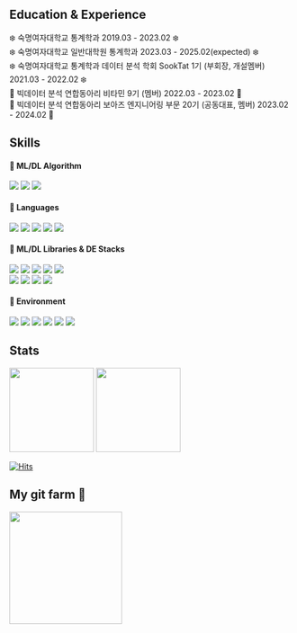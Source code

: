 
<div align="left">

## Education & Experience

❄️ 숙명여자대학교 통계학과 2019.03 - 2023.02 ❄️ <br> 
❄️ 숙명여자대학교 일반대학원 통계학과 2023.03 - 2025.02(expected) ❄️ <br> 
❄️ 숙명여자대학교 통계학과 데이터 분석 학회 SookTat 1기 (부회장, 개설멤버) 2021.03 - 2022.02 ❄️ <br> 
🍊 빅데이터 분석 연합동아리 비타민 9기 (멤버) 2022.03 - 2023.02 🍊<br>
🐘 빅데이터 분석 연합동아리 보아즈 엔지니어링 부문 20기 (공동대표, 멤버) 2023.02 - 2024.02 🐘<br>

</div>

<div align="left">

## Skills

#### 📙 ML/DL Algorithm

<img src="https://img.shields.io/badge/RecSys-e0e0e0?style=flat&logo=RecSys&logoColor=white"/>

<img src="https://img.shields.io/badge/Graph-e0e0e0?style=flat&logo=Graph&logoColor=white"/>

<img src="https://img.shields.io/badge/Multi%20Armed%20Bandit-e0e0e0?style=flat&logo=MultiArmedBandit&logoColor=white"/>

#### 📘 Languages

<img src="https://img.shields.io/badge/Python-3776AB?style=flat&logo=Python&logoColor=white"/>

<img src="https://img.shields.io/badge/R-276DC3?style=flat&logo=R&logoColor=white"/>

<img src="https://img.shields.io/badge/SAS-0072C6?style=flat&logo=SAS&logoColor=blue"/>

<img src="https://img.shields.io/badge/Linux-FCC624?style=flat&logo=Linux&logoColor=white"/>

<img src="https://img.shields.io/badge/MySQL-4479A1?style=flat&logo=MySQL&logoColor=black"/>

#### 📕 ML/DL Libraries & DE Stacks

<img src="https://img.shields.io/badge/pandas-150458?style=flat&logo=pandas&logoColor=white"/>

<img src="https://img.shields.io/badge/NumPy-013243?style=flat&logo=NumPy&logoColor=white"/>

<img src="https://img.shields.io/badge/scikit%20learn-F7931E?style=flat&logo=scikit-learn&logoColor=white"/>

<img src="https://img.shields.io/badge/PyTorch-EE4C2C?style=flat&logo=PyTorch&logoColor=white"/>
  
<img src="https://img.shields.io/badge/TensorFlow-FF6F00?style=flat&logo=TensorFlow&logoColor=white"/> 

<br>

<img src="https://img.shields.io/badge/Spark-E25A1C?style=flat&logo=apachespark&logoColor=white"/>
  
<img src="https://img.shields.io/badge/Docker-2496ED?style=flat&logo=Docker&logoColor=white"/>

<img src="https://img.shields.io/badge/MLflow-0194E2?style=flat&logo=mlflow&logoColor=white"/>

<img src="https://img.shields.io/badge/Airflow-017CEE?style=flat&logo=apacheairflow&logoColor=white"/>


#### 📗 Environment

<img src="https://img.shields.io/badge/macOS-000000?style=flat&logo=macOS&logoColor=white"/>

<img src="https://img.shields.io/badge/PyCharm-000000?style=flat&logo=PyCharm&logoColor=white"/>

<img src="https://img.shields.io/badge/RStudio-75AADB?style=flat&logo=RStudio&logoColor=white"/>

<img src="https://img.shields.io/badge/Git-F05032?style=flat&logo=Git&logoColor=white"/>

<img src="https://img.shields.io/badge/Slack-4A154B?style=flat&logo=Slack&logoColor=white"/>

<img src="https://img.shields.io/badge/Notion-000000?style=flat&logo=Notion&logoColor=white"/>

## Stats
<p>
<img height="150em" src="http://mazassumnida.wtf/api/v2/generate_badge?boj=yunseo7878">
<img height="150em" src="https://github-readme-stats.vercel.app/api/top-langs/?username=YunSeo00&hide=Jupyter%20Notebook&layout=compact&bg_color=30,e96443,904e95&title_color=fff&text_color=fff">
</p>

[![Hits](https://hits.seeyoufarm.com/api/count/incr/badge.svg?url=https%3A%2F%2Fgithub.com%2FYunSeo00&count_bg=%23EB8B10&title_bg=%23684327&icon=&icon_color=%23E7E7E7&title=VISIT&edge_flat=false)](https://github.com/YunSeo00)

## My git farm 🌱
<a href="https://github.com/devxb/gitanimals">
  <img src="https://render.gitanimals.org/farms/YunSeo00" height="200em"/>
</a>
